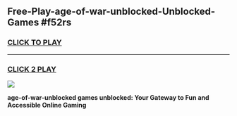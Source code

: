 
## Free-Play-age-of-war-unblocked-Unblocked-Games #f52rs
<h3>
<a href="https://news.freeplayer.one?title=age-of-war-unblocked&ref=8M">CLICK TO PLAY</a></h3>
<hr>

<h3>
<a href="https://news.freeplayer.one?title=age-of-war-unblocked&ref=8M">CLICK 2 PLAY</a>
  
</h3>

<a href="https://news.freeplayer.one?title=age-of-war-unblocked&ref=8M"><img src="https://clearcache.store/games.png"></a>


**age-of-war-unblocked games unblocked: Your Gateway to Fun and Accessible Online Gaming**
